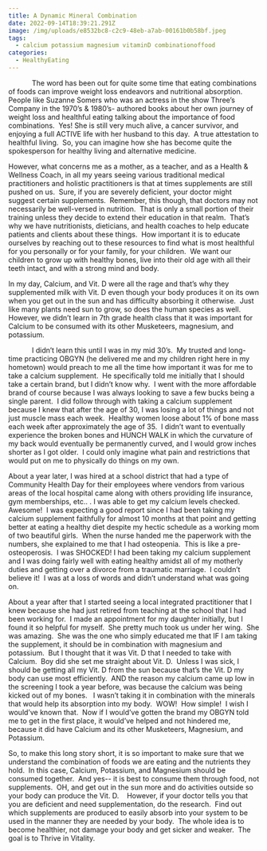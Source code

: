```yaml
---
title: A Dynamic Mineral Combination
date: 2022-09-14T18:39:21.291Z
image: /img/uploads/e8532bc8-c2c9-48eb-a7ab-00161b0b58bf.jpeg
tags:
  - calcium potassium magnesium vitaminD combinationoffood
categories:
  - HealthyEating
---
```

            The word has been out for quite some time that eating combinations of foods can improve weight loss endeavors and nutritional absorption.  People like Suzanne Somers who was an actress in the show Three’s Company in the 1970’s & 1980’s- authored books about her own journey of weight loss and healthful eating talking about the importance of food combinations.  Yes! She is still very much alive, a cancer survivor, and enjoying a full ACTIVE life with her husband to this day.  A true attestation to healthful living.  So, you can imagine how she has become quite the spokesperson for healthy living and alternative medicine.

 However, what concerns me as a mother, as a teacher, and as a Health & Wellness Coach, in all my years seeing various traditional medical practitioners and holistic practitioners is that at times supplements are still pushed on us.  Sure, if you are severely deficient, your doctor might suggest certain supplements.  Remember, this though, that doctors may not necessarily be well-versed in nutrition.  That is only a small portion of their training unless they decide to extend their education in that realm.  That’s why we have nutritionists, dieticians, and health coaches to help educate patients and clients about these things.  How important it is to educate ourselves by reaching out to these resources to find what is most healthful for you personally or for your family, for your children.  We want our children to grow up with healthy bones, live into their old age with all their teeth intact, and with a strong mind and body.               

In my day, Calcium, and Vit. D were all the rage and that’s why they supplemented milk with Vit. D even though your body produces it on its own when you get out in the sun and has difficulty absorbing it otherwise.  Just like many plants need sun to grow, so does the human species as well.  However, we didn’t learn in 7th grade health class that it was important for Calcium to be consumed with its other Musketeers, magnesium, and potassium. 

            I didn’t learn this until I was in my mid 30’s.  My trusted and long-time practicing OBGYN (he delivered me and my children right here in my hometown) would preach to me all the time how important it was for me to take a calcium supplement.  He specifically told me initially that I should take a certain brand, but I didn’t know why.  I went with the more affordable brand of course because I was always looking to save a few bucks being a single parent.  I did follow through with taking a calcium supplement because I knew that after the age of 30, I was losing a lot of things and not just muscle mass each week.  Healthy women loose about 1% of bone mass each week after approximately the age of 35.  I didn’t want to eventually experience the broken bones and HUNCH WALK in which the curvature of my back would eventually be permanently curved, and I would grow inches shorter as I got older.  I could only imagine what pain and restrictions that would put on me to physically do things on my own. 

About a year later, I was hired at a school district that had a type of Community Health Day for their employees where vendors from various areas of the local hospital came along with others providing life insurance, gym memberships, etc.. . I was able to get my calcium levels checked.  Awesome!  I was expecting a good report since I had been taking my calcium supplement faithfully for almost 10 months at that point and getting better at eating a healthy diet despite my hectic schedule as a working mom of two beautiful girls.  When the nurse handed me the paperwork with the numbers, she explained to me that I had osteopenia.  This is like a pre-osteoperosis.  I was SHOCKED! I had been taking my calcium supplement and I was doing fairly well with eating healthy amidst all of my motherly duties and getting over a divorce from a traumatic marriage.  I couldn’t believe it!  I was at a loss of words and didn’t understand what was going on.

About a year after that I started seeing a local integrated practitioner that I knew because she had just retired from teaching at the school that I had been working for.  I made an appointment for my daughter initially, but I found it so helpful for myself.  She pretty much took us under her wing.  She was amazing.  She was the one who simply educated me that IF I am taking the supplement, it should be in combination with magnesium and potassium.  But I thought that it was Vit. D that I needed to take with Calcium.  Boy did she set me straight about Vit. D.  Unless I was sick, I should be getting all my Vit. D from the sun because that’s the Vit. D my body can use most efficiently.  AND the reason my calcium came up low in the screening I took a year before, was because the calcium was being kicked out of my bones.   I wasn’t taking it in combination with the minerals that would help its absorption into my body.  WOW!  How simple!  I wish I would’ve known that.  Now if I would’ve gotten the brand my OBGYN told me to get in the first place, it would’ve helped and not hindered me, because it did have Calcium and its other Musketeers, Magnesium, and Potassium. 

 So, to make this long story short, it is so important to make sure that we understand the combination of foods we are eating and the nutrients they hold.  In this case, Calcium, Potassium, and Magnesium should be consumed together.  And yes-- it is best to consume them through food, not supplements.  OH, and get out in the sun more and do activities outside so your body can produce the Vit. D.    However, if your doctor tells you that you are deficient and need supplementation, do the research.  Find out which supplements are produced to easily absorb into your system to be used in the manner they are needed by your body.  The whole idea is to become healthier, not damage your body and get sicker and weaker.  The goal is to Thrive in Vitality.